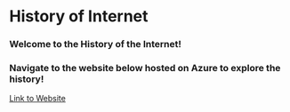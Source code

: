 # History of Internet 
### Welcome to the History of the Internet! 
### Navigate to the website below hosted on Azure to explore the history!
[Link to Website](http://internethist.eastus.azurecontainer.io/)
